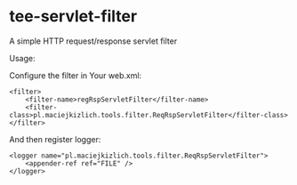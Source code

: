 tee-servlet-filter
==================

A simple HTTP request/response servlet filter

Usage:

Configure the filter in Your web.xml:

    <filter>
        <filter-name>regRspServletFilter</filter-name>
        <filter-class>pl.maciejkizlich.tools.filter.ReqRspServletFilter</filter-class>
    </filter>
    
And then register logger:

    <logger name="pl.maciejkizlich.tools.filter.ReqRspServletFilter">
        <appender-ref ref="FILE" />
    </logger>
	
